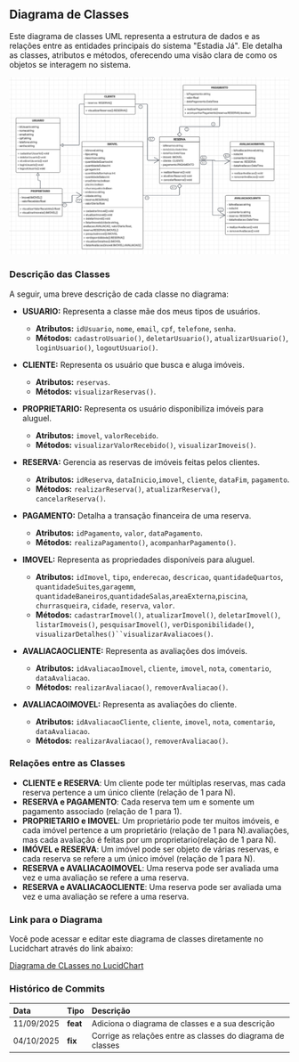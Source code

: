 ## Diagrama de Classes

Este diagrama de classes UML representa a estrutura de dados e as relações entre as entidades principais do sistema "Estadia Já". Ele detalha as classes, atributos e métodos, oferecendo uma visão clara de como os objetos se interagem no sistema.

![Diagrama UML](./images/diagramaUML.png)

### Descrição das Classes

A seguir, uma breve descrição de cada classe no diagrama:

* **USUARIO:** Representa a classe mãe dos meus tipos de usuários.
    * **Atributos:** `idUsuario`, `nome`, `email`, `cpf`, `telefone`, `senha`.
    * **Métodos:** `cadastroUsuario()`, `deletarUsuario()`, `atualizarUsuario()`, `loginUsuario()`, `logoutUsuario()`.

* **CLIENTE:** Representa os usuário que  busca e aluga imóveis.
    * **Atributos:** `reservas`.
    * **Métodos:** `visualizarReservas()`.

* **PROPRIETARIO:** Representa os usuário disponibiliza imóveis para aluguel.
    * **Atributos:** `imovel`, `valorRecebido`.
    * **Métodos:** `visualizarValorRecebido()`, `visualizarImoveis()`.

* **RESERVA:** Gerencia as reservas de imóveis feitas pelos clientes.
    * **Atributos:** `idReserva`, `dataInicio`,`imovel`, `cliente`, `dataFim`, `pagamento`.
    * **Métodos:** `realizarReserva()`, `atualizarReserva()`, `cancelarReserva()`.

* **PAGAMENTO:** Detalha a transação financeira de uma reserva.
    * **Atributos:** `idPagamento`, `valor`, `dataPagamento`.
    * **Métodos:** `realizaPagamento()`, `acompanharPagamento()`.

* **IMOVEL:** Representa as propriedades disponíveis para aluguel.
    * **Atributos:** `idImovel`, `tipo`, `enderecao`, `descricao`, `quantidadeQuartos`, `quantidadeSuites`,`garagemm`, `quantidadeBaneiros`,`quantidadeSalas`,`areaExterna`,`piscina`, `churrasqueira`, `cidade`, `reserva`, `valor`.
    * **Métodos:** `cadastrarImovel()`, `atualizarImovel()`, `deletarImovel()`, `listarImoveis()`, `pesquisarImovel()`, `verDisponibilidade()`, `visualizarDetalhes()``visualizarAvaliacoes()`.

* **AVALIACAOCLIENTE:** Representa as avaliações dos imóveis.
    * **Atributos:** `idAvaliacaoImovel`, `cliente`, `imovel`, `nota`, `comentario`, `dataAvaliacao`.
    * **Métodos:** `realizarAvaliacao()`, `removerAvaliacao()`.

* **AVALIACAOIMOVEL:** Representa as avaliações do cliente.
    * **Atributos:** `idAvaliacaoCliente`, `cliente`, `imovel`, `nota`, `comentario`, `dataAvaliacao`.
    * **Métodos:** `realizarAvaliacao()`, `removerAvaliacao()`.

### Relações entre as Classes

* **CLIENTE e RESERVA**: Um cliente pode ter múltiplas reservas, mas cada reserva pertence a um único cliente (relação de 1 para N).
* **RESERVA e PAGAMENTO**: Cada reserva tem um e somente um pagamento associado (relação de 1 para 1).
* **PROPRIETARIO e IMOVEL**: Um proprietário pode ter muitos imóveis, e cada imóvel pertence a um proprietário (relação de 1 para N).avaliações, mas cada avaliação é feitas por um proprietario(relação de 1 para N).
* **IMÓVEL e RESERVA**: Um imóvel pode ser objeto de várias reservas, e cada reserva se refere a um único imóvel (relação de 1 para N).
* **RESERVA e AVALIACAOIMOVEL**: Uma reserva pode ser avaliada uma vez e uma avaliação se refere a uma reserva.
* **RESERVA e AVALIACAOCLIENTE**: Uma reserva pode ser avaliada uma vez e uma avaliação se refere a uma reserva.

### Link para o Diagrama

Você pode acessar e editar este diagrama de classes diretamente no Lucidchart através do link abaixo:


[Diagrama de CLasses no LucidChart](https://lucid.app/lucidchart/b7cc4921-8546-4736-9e75-fded6500042b/edit?viewport_loc=-944%2C9%2C3777%2C1509%2C0_0&invitationId=inv_4f0bb6e0-f0f3-484e-ae32-f31afa6f854d)

### Histórico de Commits

|    Data    |   Tipo   |                     Descrição                    |
| :--------- | :------- | :----------------------------------------------- |
| 11/09/2025 | **feat** | Adiciona o diagrama de classes e a sua descrição |
| 04/10/2025 | **fix** | Corrige as relações entre as classes do diagrama de classes |

